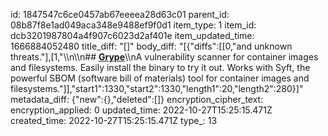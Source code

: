 id: 1847547c6ce0457ab67eeeea28d63c01
parent_id: 08b87f8e1ad049aca348e9488ef9f0d1
item_type: 1
item_id: dcb3201987804a4f907c6023d2af401e
item_updated_time: 1666884052480
title_diff: "[]"
body_diff: "[{\"diffs\":[[0,\"and unknown threats.\"],[1,\"\\\n\\\n## [**Grype**](https://github.com/anchore/grype)\\\nA vulnerability scanner for container images and filesystems. Easily install the binary to try it out. Works with Syft, the powerful SBOM (software bill of materials) tool for container images and filesystems.\"]],\"start1\":1330,\"start2\":1330,\"length1\":20,\"length2\":280}]"
metadata_diff: {"new":{},"deleted":[]}
encryption_cipher_text: 
encryption_applied: 0
updated_time: 2022-10-27T15:25:15.471Z
created_time: 2022-10-27T15:25:15.471Z
type_: 13